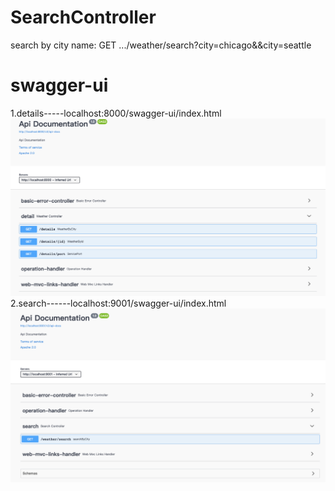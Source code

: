# SearchController
  search by city name: GET .../weather/search?city=chicago&&city=seattle
  
# swagger-ui
  1.details-----localhost:8000/swagger-ui/index.html
    ![Alt text](https://github.com/FANLIN-QIN/java-batch-assignment/blob/main/JAVA/Ass4/weather/detail-swagger.png)
  2.search------localhost:9001/swagger-ui/index.html
    ![Alt text](https://github.com/FANLIN-QIN/java-batch-assignment/blob/main/JAVA/Ass4/weather/search-swagger.png)
